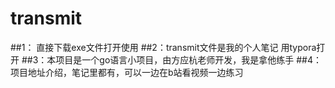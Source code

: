 # transmit
##1： 直接下载exe文件打开使用
##2：transmit文件是我的个人笔记 用typora打开
##3：本项目是一个go语言小项目，由方应杭老师开发，我是拿他练手
##4：项目地址介绍，笔记里都有，可以一边在b站看视频一边练习
